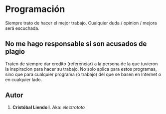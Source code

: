 # Programación
Siempre trato de hacer el mejor trabajo. Cualquier duda / opinion / mejora será escuchada.

## No me hago responsable si son acusados de plagio
Traten de siempre dar credito (referenciar) a la persona de la que tuvieron la inspiracion para hacer su trabajo. No solo aplica para estos programas, sino que para cualquier programa (o trabajo) del que se basen en Internet o en cualquier lado. 

Autor
-----
1. **Cristóbal Liendo I**. Aka: *electrototo*
